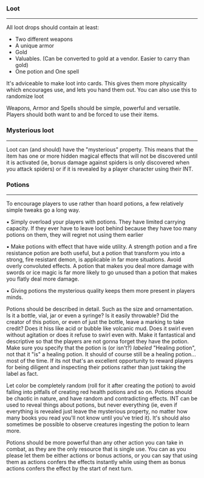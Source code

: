 ### Loot
___
All loot drops should contain at least:
* Two different weapons
* A unique armor
* Gold
* Valuables. (Can be converted to gold at a vendor. Easier to carry than gold)
* One potion and One spell

It's adviceable to make loot into cards. This gives them more physicality which encourages use, and lets you hand them out. You can also use this to randomize loot

Weapons, Armor and Spells should be simple, powerful and versatile. 
Players should both want to and be forced to use their items. 

### Mysterious loot
___ 

Loot can (and should) have the "mysterious" property. This means that the item has one or more hidden magical effects that will not be discovered until it is activated (ie, bonus damage against spiders is only discovered when you attack spiders) or if it is revealed by a player character using their INT.

### Potions
___
To encourage players to use rather than hoard potions, a few relatively simple tweaks go a long way. 

▪ Simply overload your players with potions. They have limited carrying capacity. If they ever have to leave loot behind because they have too many potions on them, they will regret not using them earlier

▪ Make potions with effect that have wide utility. A strength potion and a fire resistance potion are both useful, but a potion that transform you into a strong, fire resistant demon, is applicable in far more situations. Avoid overly convoluted effects. A potion that makes you deal more damage with swords or ice magic is far more likely to go unused than a potion that makes you flatly deal more damage. 

▪ Giving potions the mysterious quality keeps them more present in players minds. 

Potions should be described in detail. Such as the size and ornamentation. Is it a bottle, vial, jar or even a syringe? Is it easily throwable? Did the creator of this potion, or even of just the bottle, leave a marking to take credit? Does it hiss like acid or bubble like volcanic mud. Does it swirl even without agitation or does it refuse to swirl even with. Make it fantastical and descriptive so that the players are not gonna forget they have the potion. Make sure you specify that the potion is (or isn't?) *labeled* "Healing potion", not that it "is" a healing potion. It should of course still be a healing potion... most of the time. If its not that's an excellent opportunity to reward players for being diligent and inspecting their potions rather than just taking the label as fact. 

Let color be completely random (roll for it after creating the potion) to avoid falling into pitfalls of creating red health potions and so on. Potions should be chaotic in nature, and have random and contradicting effects. 
INT can be used to reveal things about potions, but never everything (ie, even if everything is revealed just leave the mysterious property, no matter how many books you read you'll not know until you've tried it).
It's should also sometimes be possible to observe creatures ingesting the potion to learn more.

Potions should be more powerful than any other action you can take in combat, as they are the only resource that is single use. You can as you please let them be either actions or bonus actions, or you can say that using them as actions confers the effects instantly while using them as bonus actions confers the effect by the start of next turn. 
